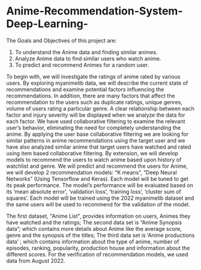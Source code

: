 # Anime-Recommendation-System-Deep-Learning-

The Goals and Objectives of this project are:
1.	To understand the Anime data and finding similar animes.
2.	Analyze Anime data to find similar users who watch anime.
3.	To predict and recommend Animes for a random user.

To begin with, we will investigate the ratings of anime rated by various users. By exploring myanimelib data, we will describe the current state of recommendations and examine potential factors influencing the recommendations. In addition, there are many factors that affect the recommendation to the users such as duplicate ratings, unique genres, volume of users rating a particular genre. A clear relationship between each factor and injury severity will be displayed when we analyze the data for each factor.
	We have used collaborative filtering to examine the relevant user’s behavior, eliminating the need for completely understanding the anime. By applying the user base collaborative filtering we are looking for similar patterns in anime recommendations using the target user and we have also analyzed similar anime that target users have watched and rated using item based collaborative filtering.
By extension, we will develop models to recommend the users to watch anime based upon history of watchlist and genre. We will predict and recommend the users for Anime, we will develop 2 recommendation models: “K means”, “Deep Neural Networks” (Using Tensorflow and Keras). Each model will be tuned to get its peak performance. The model’s performance will be evaluated based on its ‘mean absolute error’, ‘validation loss’, ‘training loss’, ‘cluster sum of squares’. Each model will be trained using the 2022 myanimelib dataset and the same users will be used to recommend for the validation of the model.

The first dataset, "Anime List", provides information on users, Animes they have watched and the ratings; The second data set is “Anime Synopsis data”; which contains more details about Anime like the average score, genre and the synopsis of the titles; The third data set is ‘Anime productions data’ ; which contains information about the type of anime, number of episodes, ranking, popularity, production house and information about the different scores. For the verification of recommendation models, we used data from August 2022.
